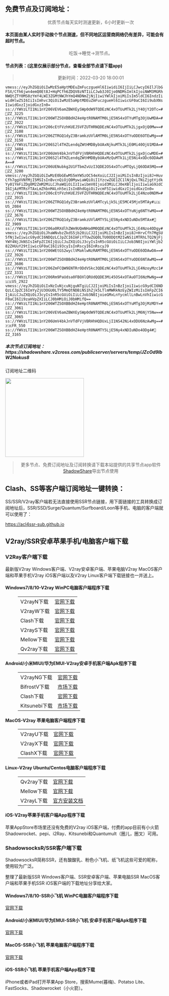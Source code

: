
<h2>免费节点及订阅地址：</h2>
<blockquote>
<p style="text-align: center;">优质节点每天实时测速更新，6小时更新一次</p>
</blockquote>
<h4>本页面由某人实时手动挨个节点测速，但不同地区运营商网络仍有差异，可能会有超时节点。</h4>
<blockquote>
<p style="text-align: center;">吃饭->睡觉->测节点。</p>
</blockquote>
<h4>节点列表：(这里仅展示部分节点，查看全部节点请下载app)</h4>

<blockquote style='text-align: center;'>更新时间：2022-03-20 18:00:01</blockquote>
<code>vmess://eyJhZGQiOiIwMzE5aHptMDEuZmFuczgueHl6IiwidiI6IjIiLCJwcyI6IlJlbGF5X/Cfh6jwn4emQ0Et8J+HqPCfh6ZDQV8zNTIiLCJwb3J0Ijo0NDMsImlkIjoiNWM3MGRhNWQtZTY0MS0zYmY4LWI3ZGMtNWJhYmQ4NDNmZjNjIiwiYWlkIjoiMiIsIm5ldCI6IndzIiwidHlwZSI6IiIsImhvc3QiOiIwMzE5aHptMDEuZmFuczgueHl6IiwicGF0aCI6Ii9ubXNsIiwidGxzIjoidGxzIn0=
ss://YWVzLTI1Ni1nY206VEV6amZBWXEySWp0dW9TQDEzNC4xOTUuMTk2LjY4OjY2OTc=#🏁ZZ_3225
ss://YWVzLTI1Ni1nY206WTZSOXBBdHZ4eHptR0NAMTM0LjE5NS4xOTYuMTg3OjUwMDA=#🏁ZZ_3922
ss://YWVzLTI1Ni1nY206cEtFVzhKUEJ5VFZUTHRNQDEzNC4xOTUuMTk2LjgxOjQ0Mw==#🏁ZZ_3108
ss://YWVzLTI1Ni1nY206ZTRGQ1dyZ3BramkzUVlAMTM0LjE5NS4xOTYuODE6OTEwMg==#🏁ZZ_3158
ss://YWVzLTI1Ni1nY206S2l4THZLendqZWtHMDBybUAxNjkuMTk3LjE0Mi40OjU1MDA=#🏁ZZ_3404
ss://YWVzLTI1Ni1nY206UmV4bkJnVTdFVjVBRHhHQDEzNC4xOTUuMTk2LjgxOjcwMDE=#
ss://YWVzLTI1Ni1nY206S2l4THZLendqZWtHMDBybUAxMzQuMTk1LjE5Ni4xODc6ODAwMA==#
ss://YWVzLTI1Ni1nY206UENubkg2U1FTbmZvUzI3QDE2OS4xOTcuMTQyLjQ6ODA5MQ==#🏁ZZ_3200
vmess://eyJhZGQiOiIwMzE0bGEwMS5mYW5zOC54eXoiLCJ2IjoiMiIsInBzIjoi8J+HuvCfh7ggVVNfMjI5MSIsInBvcnQiOjQ0MywiaWQiOiI1YzcwZGE1ZC1lNjQxLTNiZjgtYjdkYy01YmFiZDg0M2ZmM2MiLCJhaWQiOiIzIiwibmV0Ijoid3MiLCJ0eXBlIjoiIiwiaG9zdCI6IjAzMTRsYTAxLmZhbnM4Lnh5eiIsInBhdGgiOiIvcmF5IiwidGxzIjoidGxzIn0=
ss://YWVzLTI1Ni1nY206cEtFVzhKUEJ5VFZUTHRNQDEzNC4xOTUuMTk2LjE4Nzo0NDM=#🏁ZZ_3915
ss://YWVzLTI1Ni1nY206ZTRGQ1dyZ3BramkzUVlAMTcyLjk5LjE5MC45Mjo5MTAy#🇺🇸US_2084
ss://YWVzLTI1Ni1nY206WTZSOXBBdHZ4eHptR0NAMTM0LjE5NS4xOTYuNjg6NTYwMQ==#🏁ZZ_3676
ss://YWVzLTI1Ni1nY206ZTRGQ1dyZ3BramkzUVlAMTY5LjE5Ny4xNDIuNDo5MTAx#🏁ZZ_3909
ss://YWVzLTI1Ni1nY206a0RXdlhZWm9UQmNHa0M0QDEzNC4xOTUuMTk2LjE4Nzo4ODgy#
vmess://eyJhZGQiOiJhaWNvbzZkdS5jb20iLCJ2IjoiMiIsInBzIjoi8J+HrvCfh7MgSU5fNjIwIiwicG9ydCI6NDQzLCJpZCI6ImFiYTUwZGQ0LTU0ODQtM2IwNS1iMTRhLTQ2NjFjYWY4NjJkNSIsImFpZCI6IjQiLCJuZXQiOiJ3cyIsInR5cGUiOiIiLCJob3N0IjoiYWljb282ZHUuY29tIiwicGF0aCI6Ii93cyIsInRscyI6InRscyJ9
ss://YWVzLTI1Ni1nY206WEtGS2wyclVMaklwNzRAMTM0LjE5NS4xOTYuODE6ODAwOA==#🏁ZZ_3926
ss://YWVzLTI1Ni1nY206WTZSOXBBdHZ4eHptR0NAMTM0LjE5NS4xOTYuODE6NTAwMQ==#🏁ZZ_3606
ss://YWVzLTI1Ni1nY206ZmFCQW9ENTRrODdVSkc3QDEzNC4xOTUuMTk2LjE4NzoyMzc1#🏁ZZ_3331
ss://YWVzLTI1Ni1nY206Rm9PaUdsa0FBOXlQRUdQQDE3Mi45OS4xOTAuOTI6NzMwNg==#🇺🇸US_2922
vmess://eyJhZGQiOiIxNzIuNjcuNjguNTgiLCJ2IjoiMiIsInBzIjoiIiwicG9ydCI6NDQzLCJpZCI6ImYyZjU3OGU0LTY5MmQtNDBiNS1hZjk5LTlmMWRkNzEyZWIzMiIsImFpZCI6IjAiLCJuZXQiOiJ3cyIsInR5cGUiOiIiLCJob3N0IjoieGMxLnYycmllLnBwLnVhIiwicGF0aCI6Ii9zaHVpZXIiLCJ0bHMiOiJ0bHMifQ==
ss://YWVzLTI1Ni1nY206WTZSOXBBdHZ4eHptR0NAMTM0LjE5NS4xOTYuMTg3OjMzMDY=#🏁ZZ_3061
ss://YWVzLTI1Ni1nY206VEV6amZBWXEySWp0dW9TQDEzNC4xOTUuMTk2LjM6NjY5Nw==#🏁ZZ_3065
ss://YWVzLTI1Ni1nY206UmV4bkJnVTdFVjVBRHhHQDUxLjI1NS42Ni4xODU6NzAwMg==#🇫🇷FR_550
ss://YWVzLTI1Ni1nY206WTZSOXBBdHZ4eHptR0NAMTY5LjE5Ny4xNDIuNDo4ODg4#🏁ZZ_3165</code>
<h5>本次节点订阅地址：https://shadowshare.v2cross.com/publicserver/servers/temp/JZcOd9IbW2Nokus8</h5>
<p>订阅地址二维码</p>
<img src='https://shadowshare.v2cross.com/qrcode.png' width=250 height=250>
<blockquote style='text-align: center;'>更多节点、免费订阅地址及订阅转换请下载本站提供的共享节点app软件<a href='https://shadowshare.v2cross.com'>ShadowShare</a>导出节点使用</blockquote>
<div class="nv-content-wrap entry-content">
<h2>Clash、SS等客户端订阅地址一键转换：</h2>
<p>SS/SSR/V2ray客户端若无法直接使用SSR节点链接，用下面链接的工具转换成订阅地址后，SSR/SSD/Surge/Quantum/Surfboard/Loon等手机、电脑的客户端就可以使用了：</p>
<p><a href="https://acl4ssr-sub.github.io" target="_blank" rel="noreferrer noopener nofollow">https://acl4ssr-sub.github.io</a></p>
<h2>V2ray/SSR安卓苹果手机/电脑客户端下载</h2>
<h3>V2Ray客户端下载</h3>
<p>最新版V2ray Windows客户端、V2ray安卓客户端、苹果电脑V2ray MacOS客户端和苹果手机V2ray iOS客户端以及V2ray Linux客户端下载链接也一并送上。</p>
<h4>Windows7/8/10-<strong>V2ray WinPC电脑客户端</strong>程序下载</h4>
<figure class="wp-block-table alignwide is-style-stripes"><table><tbody><tr><td>V2rayN下载</td><td><a href="https://github.com/2dust/v2rayN/releases" target="_blank" rel="noreferrer noopener">官网下载</a></td></tr><tr><td>V2rayW下载</td><td><a href="https://github.com/Cenmrev/V2RayW/releases" target="_blank" rel="noreferrer noopener">官网下载</a></td></tr><tr><td>Clash下载</td><td><a href="https://github.com/Fndroid/clash_for_windows_pkg/releases" target="_blank" rel="noreferrer noopener">官网下载</a></td></tr><tr><td>V2rayS下载</td><td><a href="https://github.com/Shinlor/V2RayS/releases" target="_blank" rel="noreferrer noopener">官网下载</a></td></tr><tr><td>Mellow下载</td><td><a href="https://github.com/mellow-io/mellow/releases" target="_blank" rel="noreferrer noopener">官网下载</a></td></tr><tr><td>Qv2ray下载</td><td><a href="https://github.com/Qv2ray/Qv2ray" target="_blank" rel="noreferrer noopener">官网下载</a></td></tr></tbody></table></figure>
<h4><strong>Android/小米MIUI/华为EMUI-V2ray安卓手机客户端</strong>Apk程序下载</h4>
<figure class="wp-block-table alignwide is-style-stripes"><table><tbody><tr><td>V2rayNG下载</td><td><a href="https://github.com/2dust/v2rayNG/releases" target="_blank" rel="noreferrer noopener">官网下载</a></td></tr><tr><td>BifrostV下载</td><td><a rel="noreferrer noopener" href="https://www.appsapk.com/downloading/latest/com.github.dawndiy.bifrostv-0.6.8.apk" target="_blank">市场下载</a></td></tr><tr><td>Clash下载</td><td><a href="https://github.com/Kr328/ClashForAndroid/releases" target="_blank" rel="noreferrer noopener">官网下载</a></td></tr><tr><td>Kitsunebi下载</td><td><a rel="noreferrer noopener" href="https://apkpure.com/kitsunebi/fun.kitsunebi.kitsunebi4android" target="_blank">市场下载</a></td></tr></tbody></table></figure>
<h4><strong>MacOS-V2ray <strong>苹果电脑</strong>客户端</strong>程序下载</h4>
<figure class="wp-block-table alignwide is-style-stripes"><table><tbody><tr><td>V2rayU下载</td><td><a href="https://github.com/yanue/V2rayU/releases" target="_blank" rel="noreferrer noopener">官网下载</a></td></tr><tr><td>V2rayX下载</td><td><a href="https://github.com/Cenmrev/V2RayX/releases" target="_blank" rel="noreferrer noopener">官网下载</a></td></tr><tr><td>ClashX下载</td><td><a href="https://github.com/yichengchen/clashX/releases" target="_blank" rel="noreferrer noopener">官网下载</a></td></tr></tbody></table></figure>
<h4><strong>Linux</strong>–<strong>V2ray Ubuntu/Centos电脑客户端</strong>程序下载</h4>
<figure class="wp-block-table alignwide is-style-stripes"><table><tbody><tr><td>Qv2ray下载</td><td><a href="https://github.com/Qv2ray/Qv2ray" target="_blank" rel="noreferrer noopener">官网下载</a></td></tr><tr><td>Mellow下载</td><td><a href="https://github.com/mellow-io/mellow/releases" target="_blank" rel="noreferrer noopener">官网下载</a></td></tr><tr><td>V2rayL下载</td><td><a rel="noreferrer noopener" href="https://github.com/jiangxufeng/v2rayL" target="_blank">官方安装文档</a></td></tr></tbody></table></figure>
<h4>iOS-<strong>V2ray苹果<strong>手机客户端</strong>App程序</strong>下载</h4>
<p>苹果AppStore市场里还没有免费的V2ray iOS客户端，付费的app目前有小火箭Shadowrocket、pepi、i2Ray、Kitsunebi和Quantumult（圈儿，圈叉）可用。</p>
<h3>ShadowsocksR/SSR客户端下载</h3>
<p>ShadowsocksR简称SSR，还有酸酸乳、粉色小飞机、纸飞机这些可爱的昵称，使用较为广泛。</p>
<p>整理了最新版SSR Windows客户端、SSR安卓客户端、苹果电脑SSR MacOS客户端和苹果手机SSR iOS客户端的下载地址分享给大家。</p>
<h4><strong>Windows7/8/10-<strong>SSR小飞机 WinPC电脑客户端</strong>程序下载</strong></h4>
<p><a rel="noreferrer noopener" href="https://github.com/shadowsocksrr/shadowsocksr-csharp/releases" target="_blank">官网下载</a></p>
<h4><strong><strong>Android/小米MIUI/华为EMUI-SSR小飞机 安卓手机客户端</strong>Apk程序下载</strong></h4>
<p><a rel="noreferrer noopener" href="https://github.com/shadowsocksrr/shadowsocksr-android/releases" target="_blank">官网下载</a></p>
<h4><strong><strong>MacOS-SSR小飞机 苹果电脑客户端</strong>程序下载</strong></h4>
<p><a href="https://github.com/qinyuhang/ShadowsocksX-NG-R/releases" target="_blank" rel="noreferrer noopener">官网下载</a></p>
<h4><strong>iOS-<strong>SSR小飞机 苹果手机客户端App程序</strong></strong>下载</h4>
<p>iPhone或者iPad打开苹果App Store，搜索Mume(暮梅)、Potatso Lite、FastSocks、Shadowrocket（小火箭）。</p>
